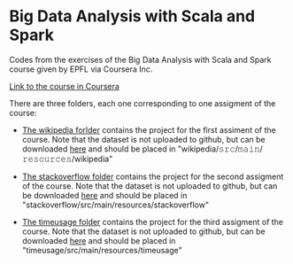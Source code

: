 # Big Data Analysis with Scala and Spark
Codes from the exercises of the Big Data Analysis with Scala and Spark course given by EPFL via Coursera Inc.

[Link to the course in Coursera](https://www.coursera.org/learn/scala-spark-big-data)

There are three folders, each one corresponding to one assigment of the course:

* [The wikipedia forlder](https://github.com/ppanero/Big_Data_Analysis_With_Scala_And_Spark/tree/master/wikipedia) contains the project for the first assiment of the course. Note that the dataset is not uploaded to github, but can be downloaded [here](http://alaska.epfl.ch/~dockermoocs/bigdata/wikipedia.dat) and should be placed in "wikipedia/𝚜𝚛𝚌/𝚖𝚊𝚒𝚗/𝚛𝚎𝚜𝚘𝚞𝚛𝚌𝚎𝚜/wikipedia"

* [The stackoverflow folder](https://github.com/ppanero/Big_Data_Analysis_With_Scala_And_Spark/tree/master/stackoverflow) contains the project for the second assigment of the course. Note that the dataset is not uploaded to github, but can be downloaded [here](http://alaska.epfl.ch/~dockermoocs/bigdata/stackoverflow.csv) and should be placed in "stackoverflow/src/main/resources/stackoverflow"

* [The timeusage folder](https://github.com/ppanero/Big_Data_Analysis_With_Scala_And_Spark/tree/master/timeusage) contains the project for the third assigment of the course. Note that the dataset is not uploaded to github, but can be downloaded [here](http://alaska.epfl.ch/~dockermoocs/bigdata/atussum.csv) and should be placed in "timeusage/src/main/resources/timeusage"




